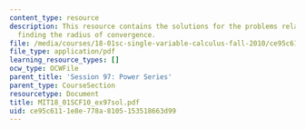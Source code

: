 ```yaml
---
content_type: resource
description: This resource contains the solutions for the problems related to the
  finding the radius of convergence.
file: /media/courses/18-01sc-single-variable-calculus-fall-2010/ce95c6111e8e778a8105153518663d99_MIT18_01SCF10_ex97sol.pdf
file_type: application/pdf
learning_resource_types: []
ocw_type: OCWFile
parent_title: 'Session 97: Power Series'
parent_type: CourseSection
resourcetype: Document
title: MIT18_01SCF10_ex97sol.pdf
uid: ce95c611-1e8e-778a-8105-153518663d99
---
```

